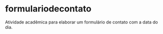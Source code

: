 # formulariodecontato
Atividade acadêmica para elaborar um formulário de contato com a data do dia.
